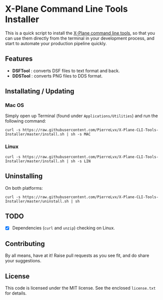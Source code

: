 # X-Plane Command Line Tools Installer

This is a quick script to install the [X-Plane command line tools](http://developer.x-plane.com/tools/xptools/), so that you can use them directly from the terminal in your development process, and start to automate your production pipeline quickly.

## Features

* **DSFTool** : converts DSF files to text format and back.
* **DDSTool** : converts PNG files to DDS format.

## Installating / Updating

### Mac OS

Simply open up Terminal (found under `Applications/Utilities`) and run the following command:

`curl -s https://raw.githubusercontent.com/PierreLvx/X-Plane-CLI-Tools-Installer/master/install.sh | sh -s MAC`

### Linux

`curl -s https://raw.githubusercontent.com/PierreLvx/X-Plane-CLI-Tools-Installer/master/install.sh | sh -s LIN`

## Uninstalling

On both platforms:

`curl -s https://raw.githubusercontent.com/PierreLvx/X-Plane-CLI-Tools-Installer/master/uninstall.sh | sh`

## TODO

- [x] Dependencies (`curl` and `unzip`) checking on Linux.

## Contributing

By all means, have at it! Raise pull requests as you see fit, and do share your suggestions.

## License

This code is licensed under the MIT license. See the enclosed `license.txt` for details.
